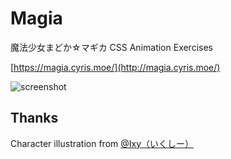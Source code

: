 # Magia

魔法少女まどか☆マギカ CSS Animation Exercises

[https://magia.cyris.moe/](http://magia.cyris.moe/)

![screenshot](https://raw.githubusercontent.com/iCyris/Magia/main/res/screenshot.png)

## Thanks

Character illustration from [@Ixy（いくしー）](https://www.pixiv.net/users/4935)
